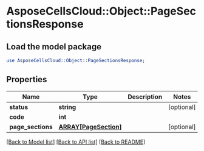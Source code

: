 # AsposeCellsCloud::Object::PageSectionsResponse

## Load the model package
```perl
use AsposeCellsCloud::Object::PageSectionsResponse;
```

## Properties
Name | Type | Description | Notes
------------ | ------------- | ------------- | -------------
**status** | **string** |  | [optional] 
**code** | **int** |  | 
**page_sections** | [**ARRAY[PageSection]**](PageSection.md) |  | [optional] 

[[Back to Model list]](../README.md#documentation-for-models) [[Back to API list]](../README.md#documentation-for-api-endpoints) [[Back to README]](../README.md)


